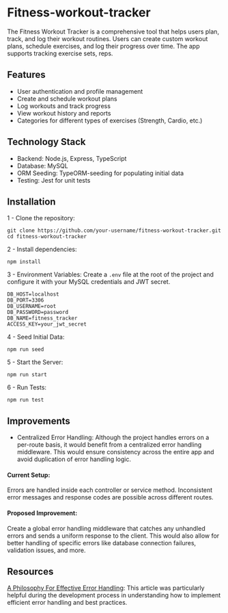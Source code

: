 # Fitness-workout-tracker
The Fitness Workout Tracker is a comprehensive tool that helps users plan, track, and log their workout routines. Users can create custom workout plans, schedule exercises, and log their progress over time. The app supports tracking exercise sets, reps.

## Features
- User authentication and profile management
- Create and schedule workout plans
- Log workouts and track progress
- View workout history and reports
- Categories for different types of exercises (Strength, Cardio, etc.)

## Technology Stack
- Backend: Node.js, Express, TypeScript
- Database: MySQL
- ORM Seeding: TypeORM-seeding for populating initial data
- Testing: Jest for unit tests

## Installation
1 - Clone the repository:
```
git clone https://github.com/your-username/fitness-workout-tracker.git
cd fitness-workout-tracker

```
2 - Install dependencies:
```
npm install
```
3 - Environment Variables:
Create a `.env` file at the root of the project and configure it with your MySQL credentials and JWT secret.
```
DB_HOST=localhost
DB_PORT=3306
DB_USERNAME=root
DB_PASSWORD=password
DB_NAME=fitness_tracker
ACCESS_KEY=your_jwt_secret
```
4 - Seed Initial Data:
```
npm run seed
```
5 - Start the Server:
```
npm run start
```
6 - Run Tests:
```
npm run test
```

## Improvements
- Centralized Error Handling: Although the project handles errors on a per-route basis, it would benefit from a centralized error handling middleware. This would ensure consistency across the entire app and avoid duplication of error handling logic.

#### Current Setup:
Errors are handled inside each controller or service method.
Inconsistent error messages and response codes are possible across different routes.

#### Proposed Improvement:
Create a global error handling middleware that catches any unhandled errors and sends a uniform response to the client. This would also allow for better handling of specific errors like database connection failures, validation issues, and more.

## Resources
[A Philosophy For Effective Error Handling](https://openupthecloud.com/error-handling-javascript/#google_vignette): This article was particularly helpful during the development process in understanding how to implement efficient error handling and best practices.
